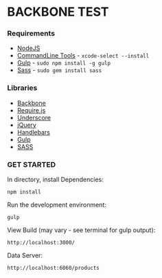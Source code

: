 # BACKBONE TEST

### Requirements

* [NodeJS](https://nodejs.org/en/download/)
* [CommandLine Tools](https://developer.apple.com/downloads/) - `xcode-select --install`
* [Gulp](http://gulpjs.com/) - `sudo npm install -g gulp`
* [Sass](http://sass-lang.com/) - `sudo gem install sass`


### Libraries

* [Backbone](http://backbonejs.org/)
* [Require.js](http://requirejs.org/)
* [Underscore](http://underscorejs.org/)
* [jQuery](http://jquery.com)
* [Handlebars](http://handlebarsjs.com/)
* [Gulp](http://gulpjs.com/)
* [SASS](http://sass-lang.com/)

### GET STARTED

In directory, install Dependencies:

```
npm install
```

Run the development environment:

```
gulp
```

View Build (may vary - see terminal for gulp output):

```
http://localhost:3000/
```

Data Server:

```
http://localhost:6060/products
```
